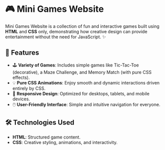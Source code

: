 # 🎮 Mini Games Website

Mini Games Website is a collection of fun and interactive games built using **HTML** and **CSS** only, demonstrating how creative design can provide entertainment without the need for JavaScript. ✨

## 🎯 Features  
- 🕹️ **Variety of Games**: Includes simple games like Tic-Tac-Toe (decorative), a Maze Challenge, and Memory Match (with pure CSS effects).  
- 💡 **Pure CSS Animations**: Enjoy smooth and dynamic interactions driven entirely by CSS.  
- 📱 **Responsive Design**: Optimized for desktops, tablets, and mobile devices.  
- 🖱️ **User-Friendly Interface**: Simple and intuitive navigation for everyone.  

## 🛠️ Technologies Used  
- **HTML**: Structured game content.  
- **CSS**: Creative styling, animations, and interactivity.  

